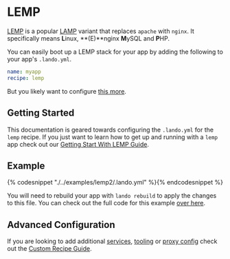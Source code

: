 LEMP
====

[LEMP](https://lemp.io/) is a popular [LAMP](https://en.wikipedia.org/wiki/LAMP_%28software_bundle%29) variant that replaces `apache` with `nginx`. It specifically means **L**inux, **(E)**nginx **M**ySQL and **P**HP.

You can easily boot up a LEMP stack for your app by adding the following to your app's `.lando.yml`.

```yml
name: myapp
recipe: lemp
```

But you likely want to configure [this more](#example).

Getting Started
---------------

This documentation is geared towards configuring the `.lando.yml` for the `lemp` recipe. If you just want to learn how to get up and running with a `lemp` app check out our [Getting Start With LEMP Guide](./../tutorials/lemp.md).

Example
-------

{% codesnippet "./../examples/lemp2/.lando.yml" %}{% endcodesnippet %}

You will need to rebuild your app with `lando rebuild` to apply the changes to this file. You can check out the full code for this example [over here](https://github.com/lando/lando/tree/master/examples/lemp2).

Advanced Configuration
----------------------

If you are looking to add additional [services](./../config/services.md), [tooling](./../config/tooling.md) or [proxy config](./../config/proxy.md) check out the [Custom Recipe Guide](./../tutorials/custom.md).
